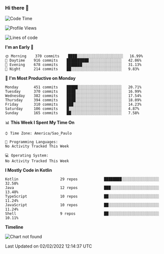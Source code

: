 ### Hi there 👋

<!--
**fernandonogueira/fernandonogueira** is a ✨ _special_ ✨ repository because its `README.md` (this file) appears on your GitHub profile.

Here are some ideas to get you started:

- 🔭 I’m currently working on ...
- 🌱 I’m currently learning ...
- 👯 I’m looking to collaborate on ...
- 🤔 I’m looking for help with ...
- 💬 Ask me about ...
- 📫 How to reach me: ...
- 😄 Pronouns: ...
- ⚡ Fun fact: ...
-->

<!--START_SECTION:waka-->
![Code Time](http://img.shields.io/badge/Code%20Time-1%2C196%20hrs%2017%20mins-blue)

![Profile Views](http://img.shields.io/badge/Profile%20Views-0-blue)

![Lines of code](https://img.shields.io/badge/From%20Hello%20World%20I%27ve%20Written-330%20Thousand%20lines%20of%20code-blue)

**I'm an Early 🐤** 

```text
🌞 Morning    370 commits    ████░░░░░░░░░░░░░░░░░░░░░   16.99% 
🌆 Daytime    916 commits    ██████████░░░░░░░░░░░░░░░   42.06% 
🌃 Evening    678 commits    ███████░░░░░░░░░░░░░░░░░░   31.13% 
🌙 Night      214 commits    ██░░░░░░░░░░░░░░░░░░░░░░░   9.83%

```
📅 **I'm Most Productive on Monday** 

```text
Monday       451 commits    █████░░░░░░░░░░░░░░░░░░░░   20.71% 
Tuesday      370 commits    ████░░░░░░░░░░░░░░░░░░░░░   16.99% 
Wednesday    382 commits    ████░░░░░░░░░░░░░░░░░░░░░   17.54% 
Thursday     394 commits    ████░░░░░░░░░░░░░░░░░░░░░   18.09% 
Friday       310 commits    ███░░░░░░░░░░░░░░░░░░░░░░   14.23% 
Saturday     106 commits    █░░░░░░░░░░░░░░░░░░░░░░░░   4.87% 
Sunday       165 commits    ██░░░░░░░░░░░░░░░░░░░░░░░   7.58%

```


📊 **This Week I Spent My Time On** 

```text
⌚︎ Time Zone: America/Sao_Paulo

💬 Programming Languages: 
No Activity Tracked This Week

💻 Operating System: 
No Activity Tracked This Week

```

**I Mostly Code in Kotlin** 

```text
Kotlin                   29 repos            ████████░░░░░░░░░░░░░░░░░   32.58% 
Java                     12 repos            ███░░░░░░░░░░░░░░░░░░░░░░   13.48% 
TypeScript               10 repos            ██░░░░░░░░░░░░░░░░░░░░░░░   11.24% 
JavaScript               10 repos            ██░░░░░░░░░░░░░░░░░░░░░░░   11.24% 
Shell                    9 repos             ██░░░░░░░░░░░░░░░░░░░░░░░   10.11%

```


**Timeline**

![Chart not found](https://raw.githubusercontent.com/fernandonogueira/fernandonogueira/master/charts/bar_graph.png) 


 Last Updated on 02/02/2022 12:14:37 UTC
<!--END_SECTION:waka-->
